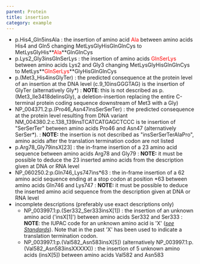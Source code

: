 ```yaml
---
parent: Protein
title: insertion
category: example
---
```


*	p.His4\_Gln5insAla
	:	the insertion of amino acid <font color="red">Ala</font> between amino acids His4 and Gln5 changing MetLysGlyHisGlnGlnCys to MetLysGlyHis**<font color="red">Ala</font>**GlnGlnCys
*	p.Lys2\_Gly3insGlnSerLys
	:	the insertion of amino acids <font color="red">GlnSerLys</font> between amino acids Lys2 and Gly3 changing MetLysGlyHisGlnGlnCys to MetLys**<font color="red">GlnSerLys</font>**GlyHisGlnGlnCys
*	p.(Met3\_His4insGlyTer)
	:	the predicted consequence at the protein level of an insertion at the DNA level (c.9\_10insGGGTAG) is the insertion of GlyTer (alternatively Gly\*)
	:	**NOTE**: this is not described as p.(Met3\_Ile3418delinsGly), a deletion-insertion replacing the entire C-terminal protein coding sequence downstream of Met3 with a Gly)
*	NP\_004371.2:p.(Pro46_Asn47insSerSerTer)
	:	the predicted consequence at the protein level resulting from DNA variant NM\_004380.2:c.138\_139insTCATCATGAGCTCCC is te insertion of "SerSerTer" between amino acids Pro46 and Asn47 (alternatively SerSer\*).
	:	**NOTE:** the insertion is not described as "insSerSerTerAlaPro", amino acids after the translation termination codon are not listed
*   p.Arg78\_Gly79insX[23]
	:	the in-frame insertion of a 23 amino acid sequence between amino acids Arg78 and Gly79
	:	**NOTE:** it must be possible to deduce the 23 inserted amino acids from the description given at DNA or RNA level
*   NP\_060250.2:p.Gln746\_Lys747ins\*63
	:	the in-frame insertion of a 62 amino acid sequence ending at a stop codon at position \*63 between amino acids Gln746 and Lys747
	:	**NOTE:** it must be possible to deduce the inserted amino acid sequence from the description given at DNA or RNA level
*	incomplete descriptions (preferably use exact descriptions only)
	*	NP\_003997.1:p.(Ser332\_Ser333insX[1])
	:	the insertion of an unknown amino acid ('insX[1]') between amino acids Ser332 and Ser333
	:	**NOTE**: the IUPAC code for an unknown amino acid is 'X' ([_see Standards_](/background/standards/)). Note that in the past 'X' has been used to indicate a translation termination codon.
	*	NP\_003997.1:p.(Val582\_Asn583insX[5]) (alternatively NP_003997.1:p.(Val582_Asn583insXXXXX))
	:       the insertion of 5 unknown amino acids (insX[5]) between amino acids Val582 and Asn583
